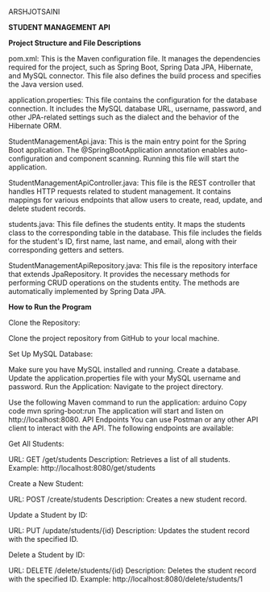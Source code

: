 ARSHJOTSAINI

**STUDENT MANAGEMENT API**

**Project Structure and File Descriptions**

pom.xml:
This is the Maven configuration file. It manages the dependencies required for the project, such as Spring Boot, Spring Data JPA, Hibernate, and MySQL connector. This file also defines the build process and specifies the Java version used.

application.properties:
This file contains the configuration for the database connection. It includes the MySQL database URL, username, password, and other JPA-related settings such as the dialect and the behavior of the Hibernate ORM.

StudentManagementApi.java:
This is the main entry point for the Spring Boot application. The @SpringBootApplication annotation enables auto-configuration and component scanning. Running this file will start the application.

StudentManagementApiController.java:
This file is the REST controller that handles HTTP requests related to student management. It contains mappings for various endpoints that allow users to create, read, update, and delete student records.

students.java:
This file defines the students entity. It maps the students class to the corresponding table in the database. This file includes the fields for the student's ID, first name, last name, and email, along with their corresponding getters and setters.

StudentManagementApiRepository.java:
This file is the repository interface that extends JpaRepository. It provides the necessary methods for performing CRUD operations on the students entity. The methods are automatically implemented by Spring Data JPA.

**How to Run the Program**

Clone the Repository:

Clone the project repository from GitHub to your local machine.

Set Up MySQL Database:

Make sure you have MySQL installed and running.
Create a database.
Update the application.properties file with your MySQL username and password.
Run the Application:
Navigate to the project directory.

Use the following Maven command to run the application:
arduino
Copy code
mvn spring-boot:run
The application will start and listen on http://localhost:8080.
API Endpoints
You can use Postman or any other API client to interact with the API. The following endpoints are available:

Get All Students:

URL: GET /get/students
Description: Retrieves a list of all students.
Example: http://localhost:8080/get/students

Create a New Student:

URL: POST /create/students
Description: Creates a new student record.

Update a Student by ID:

URL: PUT /update/students/{id}
Description: Updates the student record with the specified ID.

Delete a Student by ID:

URL: DELETE /delete/students/{id}
Description: Deletes the student record with the specified ID.
Example: http://localhost:8080/delete/students/1

